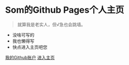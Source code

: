 <!-- _coverpage.md -->

# Som的Github Pages个人主页

> 就算我是老实人，但√急也会跳墙。

- 没啥可写的
- 我也懒得写
- 快点进入主页吧您

[我的Github账户](https://github.com/SSSomSo)
[进入主页](/?id=hi)
